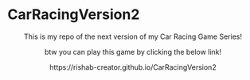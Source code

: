 # CarRacingVersion2
<p align="center">
This is my repo of the next version of my Car Racing Game Series!
</p>
<p align="center">
btw you can play this game by clicking the below link!
</p>
<p align="center">
https://rishab-creator.github.io/CarRacingVersion2

